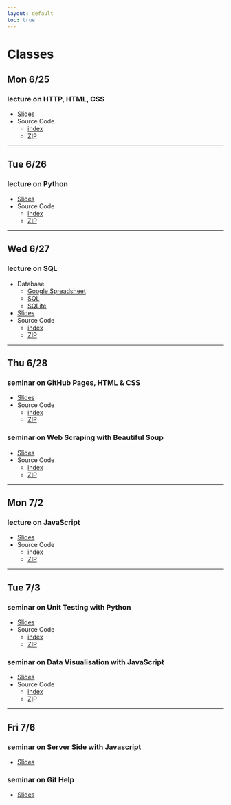 ```yaml
---
layout: default
toc: true
---
```


# Classes

## Mon 6/25

### lecture on HTTP, HTML, CSS

* [Slides](http://cdn.cs50.net/cscip14300/2018/lectures/http/http.pdf)
* Source Code
    * [index](http://cdn.cs50.net/cscip14300/2018/lectures/http/src/)
    * [ZIP](http://cdn.cs50.net/cscip14300/2018/lectures/http/src.zip)

---

## Tue 6/26

### lecture on Python

* [Slides](http://cdn.cs50.net/cscip14300/2018/lectures/python/python.pdf)
* Source Code
    * [index](http://cdn.cs50.net/cscip14300/2018/lectures/python/src/)
    * [ZIP](http://cdn.cs50.net/cscip14300/2018/lectures/python/src.zip)

---

## Wed 6/27

### lecture on SQL

* Database
    * [Google Spreadsheet](https://docs.google.com/spreadsheets/d/1lOcpedVe1TeT5cByAlkBnN0vU-TkU6XQJDeplWktY7k/edit?usp=sharing)
    * [SQL](http://cdn.cs50.net/cscip14300/2018/lectures/sql/lecture.sql)
    * [SQLite](http://cdn.cs50.net/2017/fall/lectures/10/src10/lecture.db)
* [Slides](http://cdn.cs50.net/cscip14300/2018/lectures/sql/sql.pdf)
* Source Code
    * [index](http://cdn.cs50.net/cscip14300/2018/lectures/sql/src/)
    * [ZIP](http://cdn.cs50.net/cscip14300/2018/lectures/sql/src.zip)
    
---

## Thu 6/28

### seminar on GitHub Pages, HTML & CSS

* [Slides](http://cdn.cs50.net/cscip14300/2018/seminars/github_pages_html_css/github_pages_html_css.pdf)
* Source Code
    * [index](http://cdn.cs50.net/cscip14300/2018/seminars/github_pages_html_css/github_pages_html_css/)
    * [ZIP](http://cdn.cs50.net/cscip14300/2018/seminars/github_pages_html_css/github_pages_html_css.zip)
    
### seminar on Web Scraping with Beautiful Soup

* [Slides](http://cdn.cs50.net/cscip14300/2018/seminars/web_scraping_with_beautiful_soup/web_scraping_with_beautiful_soup.pdf)
* Source Code
    * [index](http://cdn.cs50.net/cscip14300/2018/seminars/web_scraping_with_beautiful_soup/web_scraping_with_beautiful_soup/)
    * [ZIP](http://cdn.cs50.net/cscip14300/2018/seminars/web_scraping_with_beautiful_soup/web_scraping_with_beautiful_soup.zip)

---

## Mon 7/2

### lecture on JavaScript

* [Slides](http://cdn.cs50.net/cscip14300/2018/lectures/javascript/javascript.pdf)
* Source Code
    * [index](http://cdn.cs50.net/cscip14300/2018/lectures/javascript/src/)
    * [ZIP](http://cdn.cs50.net/cscip14300/2018/lectures/javascript/src.zip)

---

## Tue 7/3

### seminar on Unit Testing with Python

* [Slides](http://cdn.cs50.net/cscip14300/2018/seminars/unit_testing_with_python/unit_testing_with_python.pdf)
* Source Code
    * [index](http://cdn.cs50.net/cscip14300/2018/seminars/unit_testing_with_python/unit_testing_with_python/)
    * [ZIP](http://cdn.cs50.net/cscip14300/2018/seminars/unit_testing_with_python/unit_testing_with_python.zip)

### seminar on Data Visualisation with JavaScript

* [Slides](http://cdn.cs50.net/cscip14300/2018/seminars/data_visualisation_with_javascript/data_visualisation_with_javascript.pdf)
* Source Code
    * [index](http://cdn.cs50.net/cscip14300/2018/seminars/data_visualisation_with_javascript/data_visualisation_with_javascript/)
    * [ZIP](http://cdn.cs50.net/cscip14300/2018/seminars/data_visualisation_with_javascript/data_visualisation_with_javascript.zip)

---

## Fri 7/6

### seminar on Server Side with Javascript 

* [Slides](http://cdn.cs50.net/cscip14300/2018/seminars/server_side_with_javascript/server_side_with_javascript.pdf)

### seminar on Git Help

* [Slides](http://cdn.cs50.net/cscip14300/2018/seminars/git_help/git_help.pdf)

